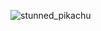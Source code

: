 ![stunned_pikachu](https://i.kym-cdn.com/entries/icons/facebook/000/027/475/Screen_Shot_2018-10-25_at_11.02.15_AM.jpg)

